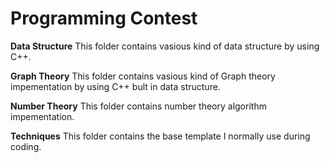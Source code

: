 # Programming Contest

**Data Structure**
This folder contains vasious kind of data structure by using C++.

**Graph Theory**
This folder contains vasious kind of Graph theory impementation by using C++ bult in data structure.

**Number Theory**
This folder contains number theory algorithm impementation. 

**Techniques**
This folder contains the base template I normally use during coding.